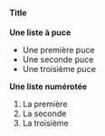 #### Title
**Une liste à puce**

* Une première puce
* Une seconde puce
* Une troisième puce

**Une liste numérotée**

1. La première
2. La seconde
3. La troisième
